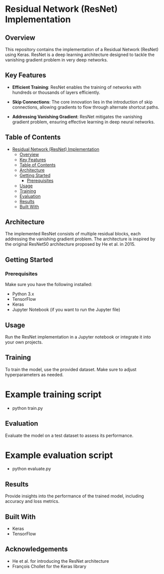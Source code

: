# Residual Network (ResNet) Implementation

## Overview

This repository contains the implementation of a Residual Network (ResNet) using Keras. ResNet is a deep learning architecture designed to tackle the vanishing gradient problem in very deep networks.

## Key Features
- **Efficient Training**: ResNet enables the training of networks with hundreds or thousands of layers efficiently.

- **Skip Connections**: The core innovation lies in the introduction of skip connections, allowing gradients to flow through alternate shortcut paths.

- **Addressing Vanishing Gradient**: ResNet mitigates the vanishing gradient problem, ensuring effective learning in deep neural networks.

## Table of Contents

- [Residual Network (ResNet) Implementation](#residual-network-resnet-implementation)
  - [Overview](#overview)
  - [Key Features](#key-features)
  - [Table of Contents](#table-of-contents)
  - [Architecture](#architecture)
  - [Getting Started](#getting-started)
    - [Prerequisites](#prerequisites)
  - [Usage](#usage)
  - [Training](#training)
  - [Evaluation](#evaluation)
  - [Results](#results)
  - [Built With](#built-with)
 

## Architecture

The implemented ResNet consists of multiple residual blocks, each addressing the vanishing gradient problem. The architecture is inspired by the original ResNet50 architecture proposed by He et al. in 2015.

## Getting Started

### Prerequisites

Make sure you have the following installed:

- Python 3.x
- TensorFlow
- Keras
- Jupyter Notebook (if you want to run the Jupyter file)

## Usage
Run the ResNet implementation in a Jupyter notebook or integrate it into your own projects.

## Training
To train the model, use the provided dataset. Make sure to adjust hyperparameters as needed.

# Example training script
- python train.py

## Evaluation
Evaluate the model on a test dataset to assess its performance.

# Example evaluation script
- python evaluate.py
## Results
Provide insights into the performance of the trained model, including accuracy and loss metrics.

## Built With
- Keras
- TensorFlow

## Acknowledgements
- He et al. for introducing the ResNet architecture
- François Chollet for the Keras library
